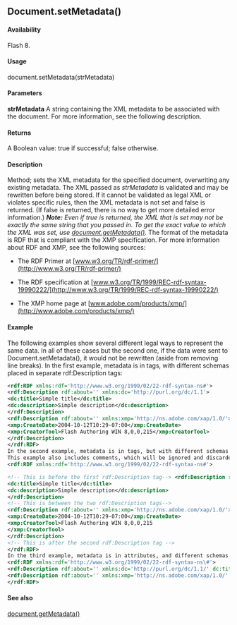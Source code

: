 ## Document.setMetadata()

#### Availability

Flash 8.

#### Usage

document.setMetadata(strMetadata)

#### Parameters

**strMetadata** A string containing the XML metadata to be associated with the document. For more information, see the following description.

#### Returns

A Boolean value: true if successful; false otherwise.

#### Description

Method; sets the XML metadata for the specified document, overwriting any existing metadata. The XML passed as *strMetadata* is validated and may be rewritten before being stored. If it cannot be validated as legal XML or violates specific rules, then the XML metadata is not set and false is returned. (If false is returned, there is no way to get more detailed error information.)
***Note:** Even if true is returned, the XML that is set may not be exactly the same string that you passed in. To get the exact value to which the XML was set, use [document.getMetadata()](../Document_object/docume80.md).*
The format of the metadata is RDF that is compliant with the XMP specification. For more information about RDF and XMP, see the following sources:

- The RDF Primer at [www.w3.org/TR/rdf-primer/](http://www.w3.org/TR/rdf-primer/)

- The RDF specification at [www.w3.org/TR/1999/REC-rdf-syntax-19990222/](http://www.w3.org/TR/1999/REC-rdf-syntax-19990222/)

- The XMP home page at [www.adobe.com/products/xmp/](http://www.adobe.com/products/xmp/)

#### Example

The following examples show several different legal ways to represent the same data. In all of these cases but the second one, if the data were sent to Document.setMetadata(), it would not be rewritten (aside from removing line breaks).
In the first example, metadata is in tags, with different schemas placed in separate rdf:Description tags:

```xml
<rdf:RDF xmlns:rdf='http://www.w3.org/1999/02/22-rdf-syntax-ns#'>
<rdf:Description rdf:about='' xmlns:dc='http://purl.org/dc/1.1'>
<dc:title>Simple title</dc:title>
<dc:description>Simple description</dc:description>
</rdf:Description>
<rdf:Description rdf:about='' xmlns:xmp='http://ns.adobe.com/xap/1.0/'>
<xmp:CreateDate>2004-10-12T10:29-07:00</xmp:CreateDate>
<xmp:CreatorTool>Flash Authoring WIN 8,0,0,215</xmp:CreatorTool>
</rdf:Description>
</rdf:RDF>
In the second example, metadata is in tags, but with different schemas all in one rdf:Description tag. 
This example also includes comments, which will be ignored and discarded by the Document.setMetadata():
<rdf:RDF xmlns:rdf='http://www.w3.org/1999/02/22-rdf-syntax-ns#'>

<!-- This is before the first rdf:Description tag--> <rdf:Description rdf:about='' xmlns:dc='http://purl.org/dc/1.1/'>
<dc:title>Simple title</dc:title>
<dc:description>Simple description</dc:description>
</rdf:Description>
<!-- This is between the two rdf:Description tags-->
<rdf:Description rdf:about='' xmlns:xmp='http://ns.adobe.com/xap/1.0/'>
<xmp:CreateDate>2004-10-12T10:29-07:00</xmp:CreateDate>
<xmp:CreatorTool>Flash Authoring WIN 8,0,0,215
</xmp:CreatorTool>
</rdf:Description>
<!-- This is after the second rdf:Description tag -->
</rdf:RDF>
In the third example, metadata is in attributes, and different schemas are all in one rdf:Description tag:
<rdf:RDF xmlns:rdf='http://www.w3.org/1999/02/22-rdf-syntax-ns\#'>
<rdf:Description rdf:about='' xmlns:dc='http://purl.org/dc/1.1/' dc:title='Simple title' dc:description='Simple description' />
<rdf:Description rdf:about='' xmlns:xmp='http://ns.adobe.com/xap/1.0/' xmp:CreateDate='2004-10-12T10:29-07:00' xmp:CreatorTool='Flash Authoring WIN 8,0,0,215' />
</rdf:RDF>
```

#### See also

[document.getMetadata()](../Document_object/docume80.md)
